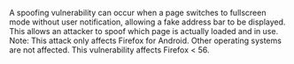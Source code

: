 A spoofing vulnerability can occur when a page switches to fullscreen mode without user notification, allowing a fake address bar to be displayed. This allows an attacker to spoof which page is actually loaded and in use. Note: This attack only affects Firefox for Android. Other operating systems are not affected. This vulnerability affects Firefox < 56.